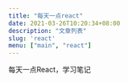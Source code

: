 ```yaml
---
title: "每天一点react"
date: 2021-03-26T10:20:34+08:00
description: "文章列表"
slug: 'react'
menu: ["main", "react"]
---
```


每天一点React，学习笔记
